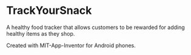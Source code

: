 # TrackYourSnack

A healthy food tracker that allows customers to be rewarded for adding healthy items as they shop.

Created with MIT-App-Inventor for Android phones.

